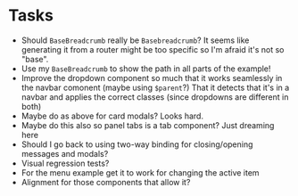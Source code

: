 # Tasks
* Should `BaseBreadcrumb` really be `Basebreadcrumb`? It seems like generating it from a router might be too specific so I'm afraid it's not so "base".
* Use my `BaseBreadcrumb` to show the path in all parts of the example!
* Improve the dropdown component so much that it works seamlessly in the navbar comonent (maybe using `$parent`?) That it detects that it's in a navbar and applies the correct classes (since dropdowns are different in both)
* Maybe do as above for card modals? Looks hard.
* Maybe do this also so panel tabs is a tab component? Just dreaming here
* Should I go back to using two-way binding for closing/opening messages and modals?
* Visual regression tests?
* For the menu example get it to work for changing the active item
* Alignment for those components that allow it?
